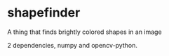 # shapefinder
A thing that finds brightly colored shapes in an image

2 dependencies, numpy and opencv-python.